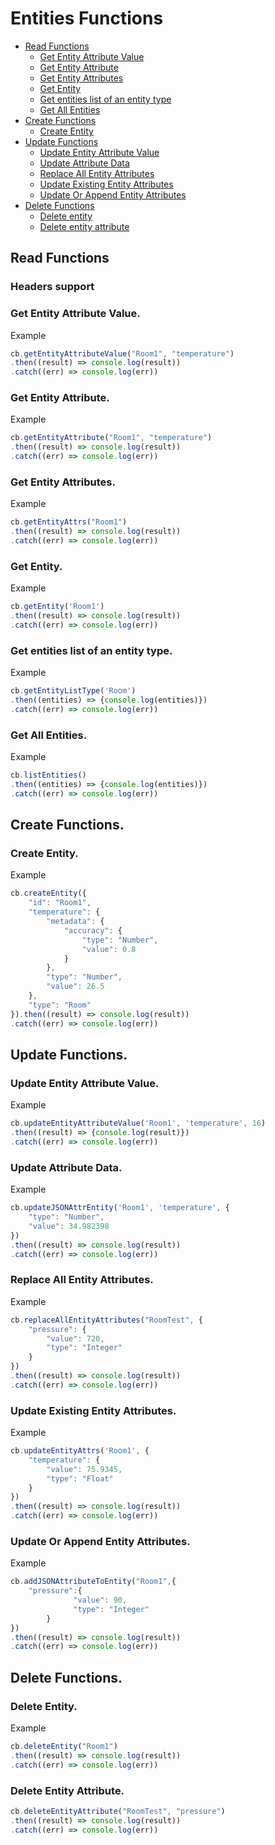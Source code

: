 # Entities Functions

* [Read Functions](#read-functions)
    * [Get Entity Attribute Value](#get-entity-attribute-value)
    * [Get Entity Attribute](#get-entity-attribute)
    * [Get Entity Attributes](#get-entity-attributes)
    * [Get Entity](#get-entity)
    * [Get entities list of an entity type](#get-entities-list-of-an-entity-type)
    * [Get All Entities](#get-all-entities)
* [Create Functions](#create-functions)
    * [Create Entity](#create-entity)
* [Update Functions](#update-functions)
    * [Update Entity Attribute Value](#update-entity-attribute-value)
    * [Update Attribute Data](#update-attribute-data)
    * [Replace All Entity Attributes](#eplace-all-entities-attributes)
    * [Update Existing Entity Attributes](#update-existing-entity-attributes)
    * [Update Or Append Entity Attributes](#update-or-append-entity-attributes)
* [Delete Functions](#dele-functions)
    * [Delete entity](#delete-entity)
    * [Delete entity attribute](#delete-entity-attribute)

## Read Functions

### Headers support

### Get Entity Attribute Value.
Example
```js
cb.getEntityAttributeValue("Room1", "temperature")
.then((result) => console.log(result))
.catch((err) => console.log(err))
```
### Get Entity Attribute.
Example
```js
cb.getEntityAttribute("Room1", "temperature")
.then((result) => console.log(result))
.catch((err) => console.log(err))
```
### Get Entity Attributes.
Example
```js
cb.getEntityAttrs("Room1")
.then((result) => console.log(result))
.catch((err) => console.log(err))
```
### Get Entity.
Example
```js
cb.getEntity('Room1')
.then((result) => console.log(result))
.catch((err) => console.log(err))
```
### Get entities list of an entity type.

Example
```js
cb.getEntityListType('Room')
.then((entities) => {console.log(entities)})
.catch((err) => console.log(err))
```
### Get All Entities.

Example
```js
cb.listEntities()
.then((entities) => {console.log(entities)})
.catch((err) => console.log(err))
```
## Create Functions.

### Create Entity.
Example
```js
cb.createEntity({
    "id": "Room1",
    "temperature": {
        "metadata": {
            "accuracy": {
                "type": "Number",
                "value": 0.8
            }
        },
        "type": "Number",
        "value": 26.5
    },
    "type": "Room"
}).then((result) => console.log(result))
.catch((err) => console.log(err))
```
##  Update Functions.

### Update Entity Attribute Value.
Example
```js
cb.updateEntityAttributeValue('Room1', 'temperature', 16)
.then((result) => {console.log(result)})
.catch((err) => console.log(err))
```
### Update Attribute Data.
Example
```js
cb.updateJSONAttrEntity('Room1', 'temperature', {
    "type": "Number",
    "value": 34.982398
})
.then((result) => console.log(result))
.catch((err) => console.log(err))
```
### Replace All Entity Attributes.
Example
```js
cb.replaceAllEntityAttributes("RoomTest", {
    "pressure": {
        "value": 720,
        "type": "Integer"
    }
})
.then((result) => console.log(result))
.catch((err) => console.log(err))
```
###  Update Existing Entity Attributes.
Example 
```js
cb.updateEntityAttrs('Room1', { 
    "temperature": {
        "value": 75.9345,
        "type": "Float"
    }
})
.then((result) => console.log(result))
.catch((err) => console.log(err))
```
### Update Or Append Entity Attributes.
Example
```js
cb.addJSONAttributeToEntity("Room1",{
    "pressure":{
		      "value": 90,
		      "type": "Integer"
	    }
})
.then((result) => console.log(result))
.catch((err) => console.log(err))
```
## Delete Functions.

### Delete Entity.
Example 
```js
cb.deleteEntity("Room1")
.then((result) => console.log(result))
.catch((err) => console.log(err))
```
### Delete Entity Attribute.
```js
cb.deleteEntityAttribute("RoomTest", "pressure")
.then((result) => console.log(result))
.catch((err) => console.log(err))
```